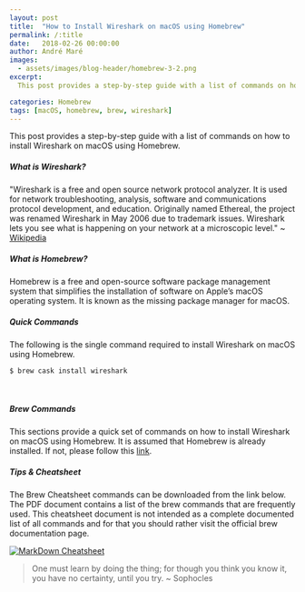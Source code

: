 ```yaml
---
layout: post
title:  "How to Install Wireshark on macOS using Homebrew"
permalink: /:title
date:   2018-02-26 00:00:00
author: André Maré
images:
  - assets/images/blog-header/homebrew-3-2.png
excerpt:
  This post provides a step-by-step guide with a list of commands on how to install Google Chrome on macOS using Homebrew. Google Chrome is a freeware web browser developed by Google.

categories: Homebrew
tags: [macOS, homebrew, brew, wireshark]
---
```


This post provides a step-by-step guide with a list of commands on how to install Wireshark on macOS using Homebrew.

##### What is Wireshark?
"Wireshark is a free and open source network protocol analyzer. It is used for network troubleshooting, analysis, software and communications protocol development, and education. Originally named Ethereal, the project was renamed Wireshark in May 2006 due to trademark issues. Wireshark lets you see what is happening on your network at a microscopic level." ~ [Wikipedia][0]

##### What is Homebrew?
Homebrew is a free and open-source software package management system that simplifies the installation of software on Apple’s macOS operating system. It is known as the missing package manager for macOS.

##### Quick Commands
The following is the single command required to install Wireshark on macOS using Homebrew.
```console
$ brew cask install wireshark
```
<br/>

##### Brew Commands
This sections provide a quick set of commands on how to install Wireshark on macOS using Homebrew. It is assumed that Homebrew is already installed. If not, please follow this [link][1].

<script src="https://gist.github.com/Code2Bits/d2300eafe958224807018b670c5648d2.js"></script>

##### Tips & Cheatsheet
The Brew Cheatsheet commands can be downloaded from the link below. The PDF document contains a list of the brew commands that are frequently used. This cheatsheet document is not intended as a complete documented list of all commands and for that you should rather visit the official brew documentation page.

[![MarkDown Cheatsheet][2]][3]

> One must learn by doing the thing; for though you think you know it, you have no certainty, until you try. ~ Sophocles

[0]: https://en.wikipedia.org/wiki/Wireshark
[1]: https://brew.sh/
[2]: {{site.url}}/assets/images/cheatsheets/cheatsheet-homebrew.jpg
[3]: {{site.url}}/assets/cheatsheets/cheatsheet-homebrew.pdf
